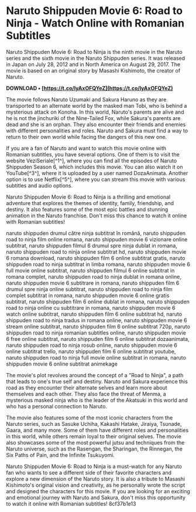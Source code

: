 # Naruto Shippuden Movie 6: Road to Ninja - Watch Online with Romanian Subtitles
 
Naruto Shippuden Movie 6: Road to Ninja is the ninth movie in the Naruto series and the sixth movie in the Naruto Shippuden series. It was released in Japan on July 28, 2012 and in North America on August 29, 2017. The movie is based on an original story by Masashi Kishimoto, the creator of Naruto.
 
**DOWNLOAD • [https://t.co/lyAxOFQYeZ](https://t.co/lyAxOFQYeZ)**


 
The movie follows Naruto Uzumaki and Sakura Haruno as they are transported to an alternate world by the masked man Tobi, who is behind a mysterious attack on Konoha. In this world, Naruto's parents are alive and he is not the jinchuriki of the Nine-Tailed Fox, while Sakura's parents are dead and she is an orphan. They also encounter their friends and enemies with different personalities and roles. Naruto and Sakura must find a way to return to their own world while facing the dangers of this new one.
 
If you are a fan of Naruto and want to watch this movie online with Romanian subtitles, you have several options. One of them is to visit the website VeziSeriale[^1^], where you can find all the episodes of Naruto Shippuden Season 6, which includes this movie. You can also watch it on YouTube[^3^], where it is uploaded by a user named DozaAnimata. Another option is to use Netflix[^5^], where you can stream this movie with various subtitles and audio options.
 
Naruto Shippuden Movie 6: Road to Ninja is a thrilling and emotional adventure that explores the themes of identity, family, friendship, and destiny. It also features some of the most epic battles and stunning animation in the Naruto franchise. Don't miss this chance to watch it online with Romanian subtitles!
 
naruto shippuden drumul către ninja subtitrat în română,  naruto shippuden road to ninja film online romana,  naruto shippuden movie 6 vizionare online subtitrat,  naruto shippuden filmul 6 drumul spre ninja dublat in romana,  naruto shippuden road to ninja online subtitrat hd,  naruto shippuden movie 6 romana download,  naruto shippuden film 6 online subtitrat gratis,  naruto shippuden road to ninja subtitrat in limba romana,  naruto shippuden movie 6 full movie online subtitrat,  naruto shippuden filmul 6 online subtitrat in romana complet,  naruto shippuden road to ninja dublat in romana online,  naruto shippuden movie 6 subtitrare in romana,  naruto shippuden film 6 drumul spre ninja online subtitrat,  naruto shippuden road to ninja film complet subtitrat in romana,  naruto shippuden movie 6 online gratis subtitrat,  naruto shippuden film 6 online dublat in romana,  naruto shippuden road to ninja online cu subtitrare in romana,  naruto shippuden movie 6 watch online subtitrat,  naruto shippuden film 6 online subtitrat hd,  naruto shippuden road to ninja tradus in romana online,  naruto shippuden movie 6 stream online subtitrat,  naruto shippuden film 6 online subtitrat 720p,  naruto shippuden road to ninja romanian subtitles online,  naruto shippuden movie 6 free online subtitrat,  naruto shippuden film 6 online subtitrat dozaanimata,  naruto shippuden road to ninja rosub online,  naruto shippuden movie 6 online subtitrat trello,  naruto shippuden film 6 online subtitrat youtube,  naruto shippuden road to ninja full movie online subtitrat in romana,  naruto shippuden movie 6 online subtitrat animekage
  
The movie's plot revolves around the concept of a "Road to Ninja", a path that leads to one's true self and destiny. Naruto and Sakura experience this road as they encounter their alternate selves and learn more about themselves and each other. They also face the threat of Menma, a mysterious masked ninja who is the leader of the Akatsuki in this world and who has a personal connection to Naruto.
 
The movie also features some of the most iconic characters from the Naruto series, such as Sasuke Uchiha, Kakashi Hatake, Jiraiya, Tsunade, Gaara, and many more. Some of them have different roles and personalities in this world, while others remain loyal to their original selves. The movie also showcases some of the most powerful jutsu and techniques from the Naruto universe, such as the Rasengan, the Sharingan, the Rinnegan, the Six Paths of Pain, and the Infinite Tsukuyomi.
 
Naruto Shippuden Movie 6: Road to Ninja is a must-watch for any Naruto fan who wants to see a different side of their favorite characters and explore a new dimension of the Naruto story. It is also a tribute to Masashi Kishimoto's original vision and creativity, as he personally wrote the script and designed the characters for this movie. If you are looking for an exciting and emotional journey with Naruto and Sakura, don't miss this opportunity to watch it online with Romanian subtitles!
 8cf37b1e13
 
